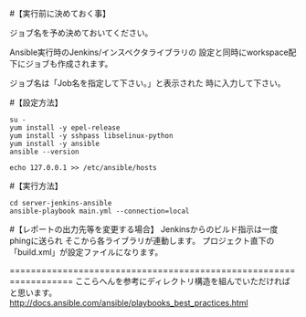 #【実行前に決めておく事】

ジョブ名を予め決めておいてください。

Ansible実行時のJenkins/インスペクタライブラリの
設定と同時にworkspace配下にジョブも作成されます。

ジョブ名は「Job名を指定して下さい。」と表示された
時に入力して下さい。

#【設定方法】
```
su -
yum install -y epel-release
yum install -y sshpass libselinux-python
yum install -y ansible
ansible --version

echo 127.0.0.1 >> /etc/ansible/hosts
```

#【実行方法】
```
cd server-jenkins-ansible
ansible-playbook main.yml --connection=local
```

#【レポートの出力先等を変更する場合】
Jenkinsからのビルド指示は一度phingに送られ
そこから各ライブラリが連動します。
プロジェクト直下の「build.xml」が設定ファイルになります。


==================================================================
ここらへんを参考にディレクトリ構造を組んでいただければと思います。
http://docs.ansible.com/ansible/playbooks_best_practices.html
